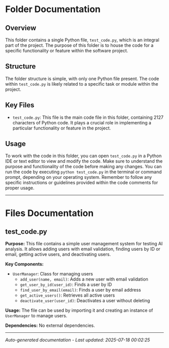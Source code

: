 # Folder Documentation

## Overview
This folder contains a single Python file, `test_code.py`, which is an integral part of the project. The purpose of this folder is to house the code for a specific functionality or feature within the software project.

## Structure
The folder structure is simple, with only one Python file present. The code within `test_code.py` is likely related to a specific task or module within the project. 

## Key Files
- `test_code.py`: This file is the main code file in this folder, containing 2127 characters of Python code. It plays a crucial role in implementing a particular functionality or feature in the project.

## Usage
To work with the code in this folder, you can open `test_code.py` in a Python IDE or text editor to view and modify the code. Make sure to understand the purpose and functionality of the code before making any changes. You can run the code by executing `python test_code.py` in the terminal or command prompt, depending on your operating system. Remember to follow any specific instructions or guidelines provided within the code comments for proper usage.

---

# Files Documentation

## test_code.py

**Purpose:** This file contains a simple user management system for testing AI analysis. It allows adding users with email validation, finding users by ID or email, getting active users, and deactivating users.

**Key Components:**
- `UserManager`: Class for managing users
  - `add_user(name, email)`: Adds a new user with email validation
  - `get_user_by_id(user_id)`: Finds a user by ID
  - `find_user_by_email(email)`: Finds a user by email address
  - `get_active_users()`: Retrieves all active users
  - `deactivate_user(user_id)`: Deactivates a user without deleting

**Usage:** The file can be used by importing it and creating an instance of `UserManager` to manage users.

**Dependencies:** No external dependencies.

---
*Auto-generated documentation - Last updated: 2025-07-18 00:02:25*
